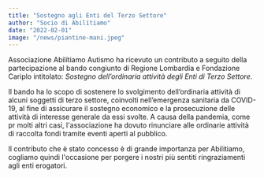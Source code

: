 ```yaml
---
title: "Sostegno agli Enti del Terzo Settore"
author: "Socio di Abilítiamo"
date: "2022-02-01"
image: "/news/piantine-mani.jpeg"
---
```


Associazione Abilítiamo Autismo ha ricevuto un contributo a seguito della partecipazione al bando congiunto di Regione Lombardia e Fondazione Cariplo intitolato: *Sostegno dell’ordinaria attività degli Enti di Terzo Settore*.

Il bando ha lo scopo di sostenere lo svolgimento dell’ordinaria attività di alcuni soggetti di terzo settore, coinvolti nell’emergenza sanitaria da COVID-19, al fine di assicurare il sostegno economico e la prosecuzione delle attività di interesse generale da essi svolte. A causa della pandemia, come pr molti altri casi, l'associazione ha dovuto rinunciare alle ordinarie attività di raccolta fondi tramite eventi aperti al pubblico.

Il contributo che è stato concesso è di grande importanza per Abilitiamo, cogliamo quindi l'occasione per porgere i nostri più sentiti ringraziamenti agli enti erogatori.
